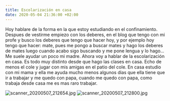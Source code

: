 ```yaml
---
title: Escolarización en casa
date: 2020-05-04 21:36:00 +02:00
---
```


Hoy hablare de la forma en la que estoy estudiando en el confinamiento. Despues de vestirme empiezo con los deberes, en el blog que tengo con mi profe y busco los deberes que tengo que hacer hoy, y por ejemplo hoy tengo que hacer: mate, pues me pongo a buscar mates y hago los deberes de mates luego cuando acabo sigo buscando y me pone lengua y lo hago... Me suele ayudar un poco mi madre.
Ahora voy a hablar de la escolarización en casa. Es todo muy distinto desde que hago las clases en casa. Echo de menos el cole y jugar con mis amigas en el patio del cole. En casa estudio con mi mama y ella me ayuda mucho menos algunos dias que ella tiene que ir a trabajar y me quedo con papa, cuando me quedo con papa, como trabaja desde casa me es mas raro trabajar.

![scanner_20200507_212654.jpg](/uploads/scanner_20200507_212654.jpg)
![scanner_20200507_212800.jpg](/uploads/scanner_20200507_212800.jpg)